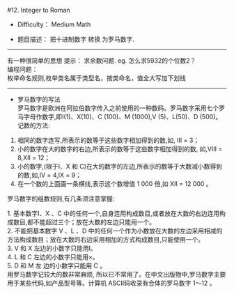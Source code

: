 #12. Integer to Roman


* Difficulty： Medium Math

* 题目描述： 把十进制数字 转换 为罗马数字.

----

有一种很简单的思想  提示： 求余数问题. eg. 怎么求5932的个位数2？  
编程问题：  
枚举命名规则,枚举类名属于类型名，按类命名，值全大写加下划线  

----

* 罗马数字的写法  
罗马数字是欧洲在阿拉伯数字传入之前使用的一种数码。罗马数字采用七个罗马字母作数字,即Ⅰ(1)、X(10)、C (100)、M (1000),V (5)、L(50)、D (500)。
记数的方法:
 1. 相同的数字连写,所表示的数等于这些数字相加得到的数,如, Ⅲ = 3；  <br> 
 2. 小的数字在大的数字的右边,所表示的数等于这些数字相加得到的数, 如,Ⅷ = 8,Ⅻ = 12；  <br> 
 3. 小的数字,(限于Ⅰ、X 和 C)在大的数字的左边,所表示的数等于大数减小数得到的数,如,Ⅳ = 4,Ⅸ = 9；  <br> 
 4. 在一个数的上面画一条横线,表示这个数增值 1 000 倍,如 Ⅻ = 12 000 。<br> 

罗马数字的组数规则,有几条须注意掌握:
<p>
 1. 基本数字Ⅰ、X 、C 中的任何一个,自身连用构成数目,或者放在大数的右边连用构成数目,都不能超过三个；放在大数的左边只能用一个。<br>  
 2. 不能把基本数字 V 、L 、D 中的任何一个作为小数放在大数的左边采用相减的方法构成数目；放在大数的右边采用相加的方式构成数目,只能使用一个。  <br> 
 3. V 和 X 左边的小数字只能用Ⅰ。  <br> 
 4. L 和 C 左边的小数字只能用×。  <br> 
 5. D 和 M 左 边的小数字只能用 C 。  <br> 
用罗马数字记较大的数非常麻烦, 所以已不常用了。在中文出版物中,罗马数字主要用于某些代码,如产品型号等。计算机 ASCⅡ码收录有合体的罗马数字 1～12 。 <br>  
</p>

